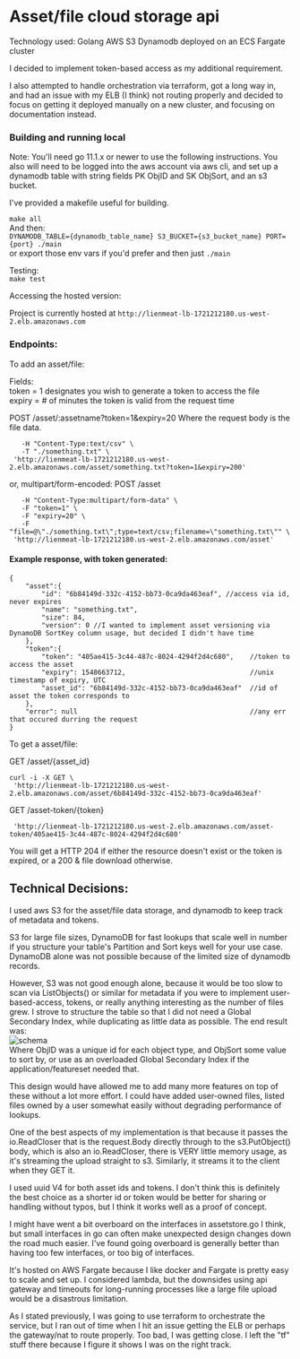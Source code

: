 # Asset/file cloud storage api

Technology used:
Golang
AWS S3
Dynamodb
deployed on an ECS Fargate cluster

I decided to implement token-based access as my additional requirement.

I also attempted to handle orchestration via terraform, got a long way in, and had an issue with my ELB (I think) not routing properly
and decided to focus on getting it deployed manually on a new cluster, and focusing on documentation instead.

### Building and running local

Note: You'll need go 11.1.x or newer to use the following instructions. You also will need to be logged into the
 aws account via aws cli, and set up a dynamodb table with string fields PK ObjID and SK ObjSort, and an s3 bucket.  

I've provided a makefile useful for building.

```make all```  
And then:  
```DYNAMODB_TABLE={dynamodb_table_name} S3_BUCKET={s3_bucket_name} PORT={port} ./main```  
or export those env vars if you'd prefer and then just ```./main```

Testing:  
```make test```

Accessing the hosted version: 

Project is currently hosted at ```http://lienmeat-lb-1721212180.us-west-2.elb.amazonaws.com```

### Endpoints:

To add an asset/file:

Fields:  
token = 1 designates you wish to generate a token to access the file  
expiry = # of minutes the token is valid from the request time

POST /asset/:assetname?token=1&expiry=20
Where the request body is the file data.

```curl -i -X POST \
   -H "Content-Type:text/csv" \
   -T "./something.txt" \
 'http://lienmeat-lb-1721212180.us-west-2.elb.amazonaws.com/asset/something.txt?token=1&expiry=200'
```
 
or, multipart/form-encoded:
POST /asset

```curl -i -X POST \
   -H "Content-Type:multipart/form-data" \
   -F "token=1" \
   -F "expiry=20" \
   -F "file=@\"./something.txt\";type=text/csv;filename=\"something.txt\"" \
 'http://lienmeat-lb-1721212180.us-west-2.elb.amazonaws.com/asset'
```

#### Example response, with token generated:

```
{
    "asset":{
        "id": "6b84149d-332c-4152-bb73-0ca9da463eaf", //access via id, never expires
        "name": "something.txt",
        "size": 84,
        "version": 0 //I wanted to implement asset versioning via DynamoDB SortKey column usage, but decided I didn't have time
    },
    "token":{
        "token": "405ae415-3c44-487c-8024-4294f2d4c680",    //token to access the asset
        "expiry": 1548663712,                               //unix timestamp of expiry, UTC
        "asset_id": "6b84149d-332c-4152-bb73-0ca9da463eaf"  //id of asset the token corresponds to
    },
    "error": null                                           //any err that occured durring the request
}
```

To get a asset/file:

GET /asset/{asset_id}

```
curl -i -X GET \
 'http://lienmeat-lb-1721212180.us-west-2.elb.amazonaws.com/asset/6b84149d-332c-4152-bb73-0ca9da463eaf'
```

GET /asset-token/{token}

```curl -i -X GET \
 'http://lienmeat-lb-1721212180.us-west-2.elb.amazonaws.com/asset-token/405ae415-3c44-487c-8024-4294f2d4c680'
```

You will get a HTTP 204 if either the resource doesn't exist or the token is expired, or a 200 & file download otherwise.


## Technical Decisions:

 I used aws S3 for the asset/file data storage, and dynamodb to keep track of metadata and tokens.
 
 S3 for large file sizes, DynamoDB for fast lookups that scale well in number if you structure your table's Partition
 and Sort keys well for your use case.  DynamoDB alone was not possible because of the limited size of dynamodb records.
 
 However, S3 was not good enough alone, because it would be too slow to scan via ListObjects() or
 similar for metadata if you were to implement user-based-access, tokens, or really anything interesting as the number
 of files grew.  I strove to structure the table so that I did not need a Global Secondary Index, while duplicating as
 little data as possible.  The end result was:  
 ![schema](https://www.dropbox.com/s/dl/jdf61bgks49x8lf/dynamodbtable.png "schema")  
 Where ObjID was a unique id for each object type, and ObjSort some value to sort by, or use as an overloaded Global Secondary
 Index if the application/featureset needed that.  
 
 This design would have allowed me to add many more features on top of these without a lot more effort.  I could have added
 user-owned files, listed files owned by a user somewhat easily without degrading performance of lookups. 
 
One of the best aspects of my implementation is that because it passes the io.ReadCloser that is the request.Body directly
through to the s3.PutObject() body, which is also an io.ReadCloser, there is VERY little memory usage, as it's streaming
the upload straight to s3.  Similarly, it streams it to the client when they GET it.  
 
 I used uuid V4 for both asset ids and tokens.  I don't think this is definitely the best choice as a shorter id or token
 would be better for sharing or handling without typos, but I think it works well as a proof of concept.
 
 I might have went a bit overboard on the interfaces in assetstore.go I think, but small interfaces in go can often 
 make unexpected design changes down the road much easier.  I've found going overboard is generally better than having
 too few interfaces, or too big of interfaces.
 
 It's hosted on AWS Fargate because I like docker and Fargate is pretty easy to scale and set up.  I considered lambda, but the
 downsides using api gateway and timeouts for long-running processes like a large file upload would be a disastrous limitation.
 
 As I stated previously, I was going to use terraform to orchestrate the service, but I ran out of time when I hit an issue
 getting the ELB or perhaps the gateway/nat to route properly.  Too bad, I was getting close.  I left the "tf" stuff there
 because I figure it shows I was on the right track.
 
 
